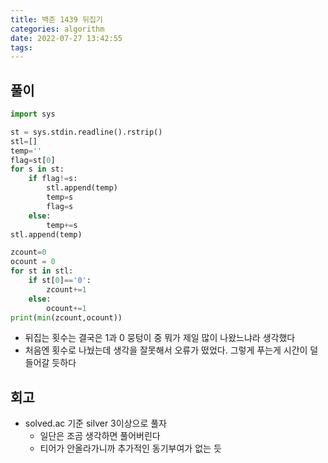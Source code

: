 ```yaml
---
title: 백준 1439 뒤집기
categories: algorithm
date: 2022-07-27 13:42:55
tags:
---
```


## 풀이

```python
import sys

st = sys.stdin.readline().rstrip()
stl=[]
temp=''
flag=st[0]
for s in st:
    if flag!=s:
        stl.append(temp)
        temp=s
        flag=s
    else:
        temp+=s
stl.append(temp)

zcount=0
ocount = 0
for st in stl:
    if st[0]=='0':
        zcount+=1
    else:
        ocount+=1
print(min(zcount,ocount))
```

- 뒤집는 횟수는 결국은 1과 0 뭉텅이 중 뭐가 제일 많이 나왔느냐라 생각했다
- 처음엔 횟수로 나눴는데 생각을 잘못해서 오류가 떴었다. 그렇게 푸는게 시간이 덜 들어갈 듯하다

## 회고

- solved.ac 기준 silver 3이상으로 풀자
  - 일단은 조곰 생각하면 풀어버린다
  - 티어가 안올라가니까 추가적인 동기부여가 없는 듯

